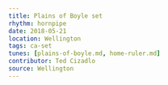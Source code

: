 ```yaml
---
title: Plains of Boyle set
rhythm: hornpipe
date: 2018-05-21
location: Wellington
tags: ca-set
tunes: [plains-of-boyle.md, home-ruler.md]
contributor: Ted Cizadlo
source: Wellington
---
```

